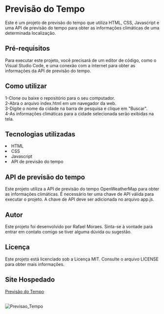 <h1>Previsão do Tempo</h1>

<p>Este é um projeto de previsão do tempo que utiliza HTML, CSS, Javascript e uma API de previsão do tempo para obter as informações climáticas de uma determinada localização.</p>


<h2>Pré-requisitos</h2>

<p>Para executar este projeto, você precisará de um editor de código, como o Visual Studio Code, e uma conexão com a internet para obter as informações da API de previsão do tempo.</p>

<h2>Como utilizar</h2>

<p>
1-Clone ou baixe o repositório para o seu computador.<br>
2-Abra o arquivo index.html em um navegador da web.<br>
3-Digite o nome da cidade na barra de pesquisa e clique em "Buscar".<br>
4-As informações climáticas para a cidade selecionada serão exibidas na tela.<br>
</p>

<h2>Tecnologias utilizadas</h2>


<li>HTML<br></li>
<li>CSS<br></li>
<li>Javascript<br></li>
<li>API de previsão do tempo<br></li>

<h2>API de previsão do tempo</h2>

<p>Este projeto utiliza a API de previsão do tempo OpenWeatherMap para obter as informações climáticas. É necessário ter uma chave de API válida para executar o projeto. A chave de API deve ser adicionada no arquivo app.js.</p>

<h2>Autor</h2>

<p>Este projeto foi desenvolvido por Rafael Moraes. Sinta-se à vontade para entrar em contato comigo se tiver alguma dúvida ou sugestão.</p>

<h2>Licença</h2>

<p>Este projeto está licenciado sob a Licença MIT. Consulte o arquivo LICENSE para obter mais informações.</p>

<h2>Site Hospedado</h2>
<a href="https://rafaelmoraes86.github.io/App-Previs-o-do-Tempo/">Previsão do Tempo</a>

<br><img src="https://media.giphy.com/media/v1.Y2lkPTc5MGI3NjExYzJhZGRmOWMyMjRjZjVlNDI4MTYyM2YwZDUxYThjODAwNmQ5NzJjNSZlcD12MV9pbnRlcm5hbF9naWZzX2dpZklkJmN0PWc/nm4rhBjH8GEoCwhoGA/giphy-downsized-large.gif" alt="Previsao_Tempo"></img>
